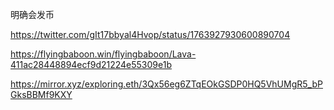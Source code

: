 明确会发币


https://twitter.com/gIt17bbyal4Hvop/status/1763927930600890704

https://flyingbaboon.win/flyingbaboon/Lava-411ac28448894ecf9d21224e55309e1b

https://mirror.xyz/exploring.eth/3Qx56eg6ZTqEOkGSDP0HQ5VhUMgR5_bPGksBBMf9KXY
